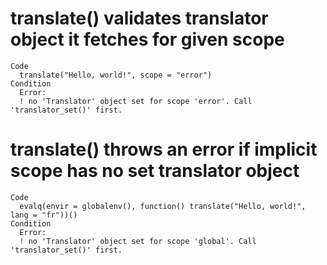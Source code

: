 # translate() validates translator object it fetches for given scope

    Code
      translate("Hello, world!", scope = "error")
    Condition
      Error:
      ! no 'Translator' object set for scope 'error'. Call 'translator_set()' first.

# translate() throws an error if implicit scope has no set translator object

    Code
      evalq(envir = globalenv(), function() translate("Hello, world!", lang = "fr"))()
    Condition
      Error:
      ! no 'Translator' object set for scope 'global'. Call 'translator_set()' first.

